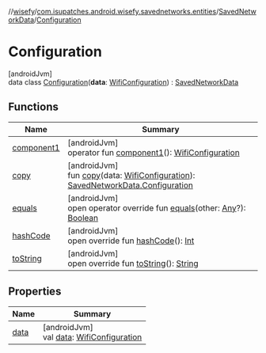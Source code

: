 //[wisefy](../../../../index.md)/[com.isupatches.android.wisefy.savednetworks.entities](../../index.md)/[SavedNetworkData](../index.md)/[Configuration](index.md)

# Configuration

[androidJvm]\
data class [Configuration](index.md)(**data**: [WifiConfiguration](https://developer.android.com/reference/kotlin/android/net/wifi/WifiConfiguration.html)) : [SavedNetworkData](../index.md)

## Functions

| Name | Summary |
|---|---|
| [component1](component1.md) | [androidJvm]<br>operator fun [component1](component1.md)(): [WifiConfiguration](https://developer.android.com/reference/kotlin/android/net/wifi/WifiConfiguration.html) |
| [copy](copy.md) | [androidJvm]<br>fun [copy](copy.md)(data: [WifiConfiguration](https://developer.android.com/reference/kotlin/android/net/wifi/WifiConfiguration.html)): [SavedNetworkData.Configuration](index.md) |
| [equals](../../../com.isupatches.android.wisefy.wifi.delegates/-legacy-wifi-delegate/index.md#585090901%2FFunctions%2F1622544596) | [androidJvm]<br>open operator override fun [equals](../../../com.isupatches.android.wisefy.wifi.delegates/-legacy-wifi-delegate/index.md#585090901%2FFunctions%2F1622544596)(other: [Any](https://kotlinlang.org/api/latest/jvm/stdlib/kotlin/-any/index.html)?): [Boolean](https://kotlinlang.org/api/latest/jvm/stdlib/kotlin/-boolean/index.html) |
| [hashCode](../../../com.isupatches.android.wisefy.wifi.delegates/-legacy-wifi-delegate/index.md#1794629105%2FFunctions%2F1622544596) | [androidJvm]<br>open override fun [hashCode](../../../com.isupatches.android.wisefy.wifi.delegates/-legacy-wifi-delegate/index.md#1794629105%2FFunctions%2F1622544596)(): [Int](https://kotlinlang.org/api/latest/jvm/stdlib/kotlin/-int/index.html) |
| [toString](../../../com.isupatches.android.wisefy.wifi.delegates/-legacy-wifi-delegate/index.md#1616463040%2FFunctions%2F1622544596) | [androidJvm]<br>open override fun [toString](../../../com.isupatches.android.wisefy.wifi.delegates/-legacy-wifi-delegate/index.md#1616463040%2FFunctions%2F1622544596)(): [String](https://kotlinlang.org/api/latest/jvm/stdlib/kotlin/-string/index.html) |

## Properties

| Name | Summary |
|---|---|
| [data](data.md) | [androidJvm]<br>val [data](data.md): [WifiConfiguration](https://developer.android.com/reference/kotlin/android/net/wifi/WifiConfiguration.html) |
